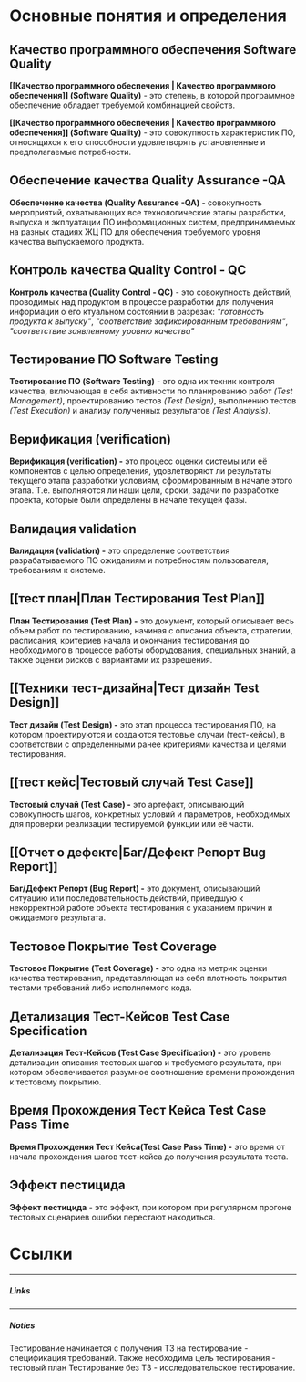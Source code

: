 # Основные понятия и определения

## Качество программного обеспечения Software Quality
**[[Качество программного обеспечения | Качество программного обеспечения]] (Software Quality)**  - это степень, в которой программное обеспечение обладает требуемой комбинацией свойств.

**[[Качество программного обеспечения | Качество программного обеспечения]] (Software Quality)** - это совокупность характеристик ПО, относящихся к его способности удовлетворять установленные и предполагаемые потребности.

## Обеспечение качества Quality Assurance -QA
**Обеспечение качества (Quality Assurance -QA)** - совокупность мероприятий, охватывающих все технологические этапы разработки, выпуска и экплуатации ПО информационных систем, предпринимаемых на разных стадиях ЖЦ ПО для обеспечения требуемого уровня качества выпускаемого продукта.

## Контроль качества Quality Control - QC
**Контроль качества (Quality Control - QC)** - это совокупность действий, проводимых над продуктом в процессе разработки для получения информации о его ктуальном состоянии в разрезах: *"готовность продукта к выпуску"*, *"соответствие зафиксированным требованиям"*, *"соответствие заявленному уровню качества"*


## Тестирование ПО Software Testing
**Тестирование ПО (Software Testing)** - это одна их техник контроля качества, включающая в себя активности по планированию работ *(Test Management)*, проектированию тестов *(Test Design)*, выполнению тестов *(Test Execution)* и анализу полученных результатов *(Test Analysis)*.

## Верификация (verification)
**Верификация (verification) -** это процесс оценки системы или её компонентов с целью определения, удовлетворяют ли результаты текущего этапа разработки условиям, сформированным в начале этого этапа. Т.е. выполняются ли наши цели, сроки, задачи по разработке проекта, которые были определены в начале текущей фазы.


## Валидация validation
**Валидация (validation) -** это определение соответствия разрабатываемого ПО ожиданиям и потребностям пользователя, требованиям к системе.


## [[тест план|План Тестирования Test Plan]]
**План Тестирования (Test Plan) -** это документ, который описывает весь объем работ по тестированию, начиная с описания объекта, стратегии, расписания, критериев начала и окончания тестирования до необходимого в процессе работы оборудования, специальных знаний, а также оценки рисков с вариантами их разрешения.


## [[Техники тест-дизайна|Тест дизайн Test Design]]
**Тест дизайн (Test Design) -** это этап процесса тестирования ПО, на котором проектируются и создаются тестовые случаи (тест-кейсы), в соответствии с определенными ранее критериями качества и целями тестирования.


## [[тест кейс|Тестовый случай Test Case]]
**Тестовый случай (Test Case) -** это артефакт, описывающий совокупность шагов, конкретных условий и параметров, необходимых для проверки реализации тестируемой функции или её части.


## [[Отчет о дефекте|Баг/Дефект Репорт Bug Report]]
**Баг/Дефект Репорт (Bug Report) -** это документ, описывающий ситуацию или последовательность действий, приведшую к некорректной работе объекта тестирования с указанием причин и ожидаемого результата.


## Тестовое Покрытие Test Coverage
**Тестовое Покрытие (Test Coverage) -** это одна из метрик оценки качества тестирования, представляющая из себя плотность покрытия тестами требований либо исполняемого кода.


## Детализация Тест-Кейсов Test Case Specification
**Детализация Тест-Кейсов (Test Case Specification) -** это уровень детализации описания тестовых шагов и требуемого результата, при котором обеспечивается разумное соотношение времени прохождения к тестовому покрытию.


## Время Прохождения Тест Кейса Test Case Pass Time
**Время Прохождения Тест Кейса(Test Case Pass Time) -** это время от начала прохождения шагов тест-кейса до получения результата теста.

## Эффект пестицида
**Эффект пестицида** - это эффект, при котором при регулярном прогоне тестовых сценариев ошибки перестают находиться.

# Ссылки

___
##### Links


---
##### Noties

Тестирование начинается с получения ТЗ на тестирование - спецификация требований.
Также необходима цель тестирования - тестовый план
Тестирование без ТЗ - исследовательское тестирование.
